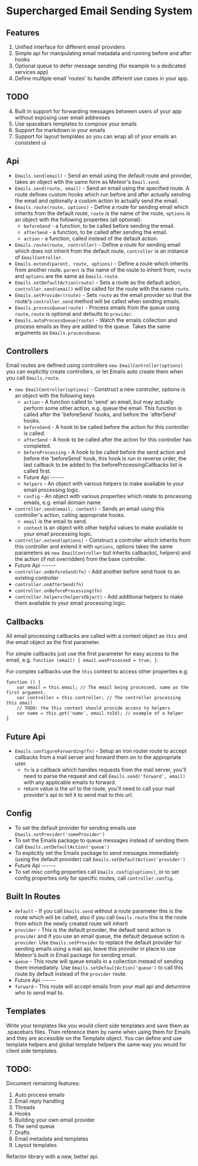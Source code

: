 Supercharged Email Sending System
======================

Features
----------------------
1. Unified interface for different email providers
2. Simple api for manipulating email metadata and running before and after hooks
3. Optional queue to defer message sending (for example to a dedicated services app)
6. Define multiple email 'routes' to handle different use cases in your app.

TODO
----------------------
4. Built in support for forwarding messages between users of your app without exposing user email addresses
5. Use spacebars templates to compose your emails
7. Support for markdown in your emails
8. Support for layout templates so you can wrap all of your emails an consistent ui

Api
----------------------
- `Emails.send(email)` - Send an email using the default route and provider, takes an object with the same form as Meteor's `Email.send`.
- `Emails.send(route, email)` - Send an email using the specified route. A route defines custom hooks which run before and after actually sending the email and optionally a custom action to actually send the email.
- `Emails.route(route, options)` - Define a route for sending email which inherits from the default route, `route` is the name of the route, `options` is an object with the following properties (all optional):
    + `beforeSend` - a function, to be called before sending the email.
    + `afterSend` - a function, to be called after sending the email.
    + `action` - a function, called instead of the default action.
- `Emails.route(route, controller)` - Define a route for sending email which does not inherit from the default route, `controller` is an instance of `EmailController`.
- `Emails.extend(parent, route, options)` - Define a route which inherits from another route. `parent` is the name of the route to inherit from, `route` and `options` are the same as `Emails.route`.
- `Emails.setDefaultAction(route)` - Sets a route as the default action, `controller.send(email)` will be called for the route with the name `route`.
- `Emails.setProvider(route)` - Sets `route` as the email provider so that the route's `controller.send` method will be called when sending emails.
- `Emails.processQueue(route)` - Process emails from the queue using `route`, `route` is optional and defaults to `provider`.
- `Emails.autoProcessQueue(route)` - Watch the emails collection and process emails as they are added to the queue. Takes the same arguments as `Emails.processQueue`.

Controllers
----------------------
Email routes are defined using controllers `new EmailController(options)` you can explicitly create controllers, or let Emails auto create them when you call `Emails.route`.

- `new EmailController(options)` - Construct a new controller, options is an object with the following keys
    + `action` - A function called to 'send' an email, but may actually perform some other action, e.g. queue the email. This function is called after the 'beforeSend' hooks, and before the 'afterSend' hooks.
    + `beforeSend` - A hook to be called before the action for this controller is called.
    + `afterSend` - A hook to be called after the action for this controller has completed.
    + `beforeProcessing` - A hook to be called before the send action and before the 'beforeSend' hook, this hook is run in reverse order, the last callback to be added to the beforeProcessingCallbacks list is called first.
    + Future Api ------
    + `helpers` - An object with various helpers to make available to your email processing logic.
    + `config` - An object with various properties which relate to processing emails, e.g. email domain name.
- `controller.send(email, context)` - Sends an email using this controller's action, calling appropriate hooks.
    + `email` is the email to send.
    + `context` is an object with other helpful values to make available to your email processing logic.
- `controller.extend(options)` - Construct a controller which inherits from this controller and extend it with `options`, options takes the same parameters as `new EmailController` but inherits callbacks(, helpers) and the action (if not overridden) from the base controller.
- Future Api ------
- `controller.onBeforeSend(fn)` - Add another before send hook to an existing controller
- `controller.onAfterSend(fn)`
- `controller.onBeforeProcessing(fn)`
- `controller.helpers(helpersObject)` - Add additional helpers to make them available to your email processing logic.

Callbacks
--------------------
All email processing callbacks are called with a context object as `this` and the email object as the first parameter.

For simple callbacks just use the first parameter for easy access to the email, e.g. `function (email) { email.wasProcessed = true; }`.

For complex callbacks use the `this` context to access other properties e.g.

```
function () {
    var email = this.email; // The email being processed, same as the first argument.
    var controller = this.controller; // The controller processing this email
    // TODO: the this context should provide access to helpers
    var name = this.get('name', email.toId); // example of a helper
}
```

Future Api
----------------------
- `Emails.configureForwarding(fn)` - Setup an iron router route to accept callbacks from a mail server and forward them on to the appropriate user.
    + `fn` is a callback which handles requests from the mail server, you'll need to parse the request and call `Emails.send('forward', email)` with any applicable emails to forward.
    + return value is the url to the route, you'll need to call your mail provider's api to tell it to send mail to this url.

Config
----------------------
- To set the default provider for sending emails use `Emails.setProvider('someProvider')`
- To set the Emails package to queue messages instead of sending them call `Emails.setDefaultAction('queue')`
- To explicitly set the Emails package to send messages immediately (using the default provider) call `Emails.setDefaultAction('provider')`
- Future Api ------
- To set misc config properties call `Emails.config(options)`, or to set config properties only for specific routes, call `controller.config`.

Built In Routes
----------------------
- `default` - If you call `Emails.send` without a route parameter this is the route which will be called, also if you call `Emails.route` this is the route from which the newly created route will inherit
- `provider` - This is the default provider, the default send action is `provider` and if you use an email queue, the default dequeue action is `provider`. Use `Emails.setProvider` to replace the default provider for sending emails using a mail api, leave this provider in place to use Meteor's built in Email package for sending email.
- `queue` - This route will queue emails in a collection instead of sending them immediately. Use `Emails.setDefaultAction('queue')` to call this route by default instead of the `provider` route.
- Future Api ------
- `forward` - This route will accept emails from your mail api and deturmine who to send mail to.

Templates
----------------------
Write your templates like you would client side templates and save them as .spacebars files. Then reference them by name when using them for Emails and they are accessible on the Template object. You can define and use template helpers and global template helpers the same way you would for client side templates.

TODO:
----------------------
Document remaining features:
1. Auto process emails
2. Email reply handling
3. Threads
4. Hooks
5. Building your own email provider
6. The send queue
7. Drafts
8. Email metadata and templates
9. Layout templates

Refactor library with a new, better api.

